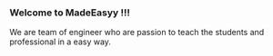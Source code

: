 ### Welcome to MadeEasyy !!! 
We are team of engineer who are passion to teach the students and professional in a easy way.
